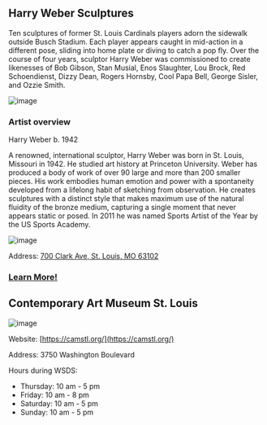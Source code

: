 ## Harry Weber Sculptures
Ten sculptures of former St. Louis Cardinals players adorn the sidewalk outside Busch Stadium. Each player appears caught in mid-action in a different pose, sliding into home plate or diving to catch a pop fly.
Over the course of four years, sculptor Harry Weber was commissioned to create likenesses of Bob Gibson, Stan Musial, Enos Slaughter, Lou Brock, Red Schoendienst, Dizzy Dean, Rogers Hornsby, Cool Papa Bell, George Sisler, and Ozzie Smith.

 ![image](http://offbeat.group.shef.ac.uk/statues/images/baseball/Musial_Stan_2A.jpg)
 
 ### Artist overview
Harry Weber
b. 1942

A renowned, international sculptor, Harry Weber was born in St. Louis, Missouri in 1942. He studied art history at Princeton University. Weber has produced a body of work of over 90 large and more than 200 smaller pieces. His work embodies human emotion and power with a spontaneity developed from a lifelong habit of sketching from observation. He creates sculptures with a distinct style that makes maximum use of the natural fluidity of the bronze medium, capturing a single moment that never appears static or posed. In 2011 he was named Sports Artist of the Year by the US Sports Academy.

![image](https://harryweber.com/wp-content/uploads/2017/10/Weber-1a-148A0282.jpeg)

 Address: [700 Clark Ave, St. Louis, MO 63102](https://www.google.com/maps/place/Busch+Stadium/@38.6226188,-90.1928209,15z/data=!4m5!3m4!1s0x0:0xa57962d7e3509f27!8m2!3d38.6226188!4d-90.1928209?hl=en)
 
 ### [Learn More!](https://racstl.org/public-art/stan-musial/)
 

## Contemporary Art Museum St. Louis

![image](https://user-images.githubusercontent.com/47701394/194358123-d70da19d-71eb-4478-bccd-0e62bf59d04e.png)

Website: [https://camstl.org/](https://camstl.org/)

Address: 3750 Washington Boulevard

Hours during WSDS:
- Thursday: 10 am - 5 pm
- Friday: 10 am - 8 pm
- Saturday: 10 am - 5 pm
- Sunday: 10 am - 5 pm
